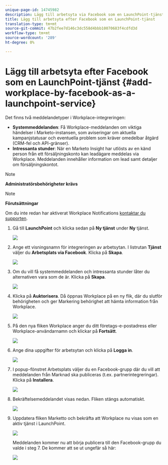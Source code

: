 ```yaml
---
unique-page-id: 14745982
description: Lägg till arbetsyta via Facebook som en LaunchPoint-tjänst - Marketo Docs - Produktdokumentation
title: Lägg till arbetsyta efter Facebook som en LaunchPoint-tjänst
translation-type: tm+mt
source-git-commit: 47b2fee7d146c3dc558d4bbb10070683f4cdfd3d
workflow-type: tm+mt
source-wordcount: '289'
ht-degree: 0%

---
```



# Lägg till arbetsyta efter Facebook som en LaunchPoint-tjänst {#add-workplace-by-facebook-as-a-launchpoint-service}

Det finns två meddelandetyper i Workplace-integreringen:

* **Systemmeddelanden**: Få Workplace-meddelanden om viktiga händelser i Marketo-instansen, som aviseringar om aktuella kampanjstatusar och eventuella problem som kräver omedelbar åtgärd (CRM-fel och API-gränser).
* **Intressanta stunder**: När en Marketo Insight har utlösts av en känd person från ett försäljningskonto kan leadägare meddelas via Workplace. Meddelanden innehåller information om lead samt detaljer om försäljningskontot.

>[!NOTE]
>
>**Administratörsbehörigheter krävs**

>[!NOTE]
>
>**Förutsättningar**
>
>Om du inte redan har aktiverat Workplace Notifications [kontaktar du supporten](http://docs.marketo.com/cdn-cgi/l/email-protection#5b282e2b2b34292f1b363a29303e2f3475383436).

1. Gå till **LaunchPoint** och klicka sedan på **Ny tjänst** under **Ny** tjänst.

   ![](assets/image2017-11-27-14-3a13-3a18-1.png)

1. Ange ett visningsnamn för integreringen av arbetsytan. I listrutan **Tjänst** väljer du **Arbetsplats via Facebook**. Klicka på **Skapa**.

   ![](assets/newservice.png)

1. Om du vill få systemmeddelanden och intressanta stunder låter du alternativen vara som de är. Klicka på **Skapa**.

   ![](assets/create.png)

1. Klicka på **Auktorisera**. Då öppnas Workplace på en ny flik, där du slutför behörigheten och ger Markering behörighet att hämta information från Workplace.

   ![](assets/authorize.png)

1. På den nya fliken Workplace anger du ditt företags-e-postadress eller Workplace-användarnamn och klickar på **Fortsätt**.

   ![](assets/workplacelogin.png)

1. Ange dina uppgifter för arbetsytan och klicka på **Logga in**.

   ![](assets/workplacelogininfo.png)

1. I popup-fönstret Arbetsplats väljer du en Facebook-grupp där du vill att meddelanden från Marknad ska publiceras (t.ex. partnerintegreringar). Klicka på **Installera**.

   ![](assets/installmarketo.png)

1. Bekräftelsemeddelandet visas nedan. Fliken stängs automatiskt.

   ![](assets/success.png)

1. Uppdatera fliken Marketto och bekräfta att Workplace nu visas som en aktiv tjänst i LaunchPoint.

   ![](assets/confirm.png)

   Meddelanden kommer nu att börja publicera till den Facebook-grupp du valde i steg 7. De kommer att se ut ungefär så här:

   ![](assets/example.png)

